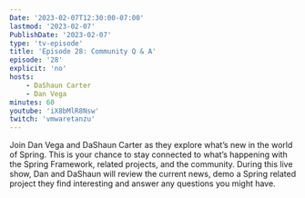 ```yaml
---
Date: '2023-02-07T12:30:00-07:00'
lastmod: '2023-02-07'
PublishDate: '2023-02-07'
type: 'tv-episode'
title: 'Episode 28: Community Q & A'
episode: '28'
explicit: 'no'
hosts:
    - DaShaun Carter
    - Dan Vega
minutes: 60
youtube: 'iX8bMlR8Nsw'
twitch: 'vmwaretanzu'
---
```


Join Dan Vega and DaShaun Carter as they explore what’s new in the world of Spring. This is your chance to stay connected to what’s happening with the Spring Framework, related projects, and the community. During this live show, Dan and DaShaun will review the current news, demo a Spring related project they find interesting and answer any questions you might have.

